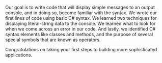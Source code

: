 Our goal is to write code that will display simple messages to an output console, and in doing so, become familiar with the syntax. We wrote our first lines of code using basic C# syntax. We learned two techniques for displaying literal-string data to the console. We learned what to look for when we come across an error in our code. And lastly, we identified C# syntax elements like classes and methods, and the purpose of several special symbols that are known as operators.

Congratulations on taking your first steps to building more sophisticated applications.
